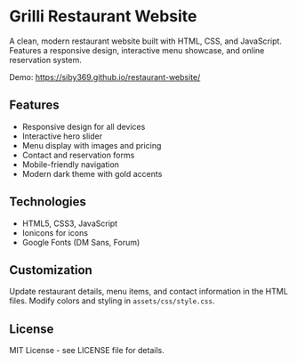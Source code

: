 # Grilli Restaurant Website

A clean, modern restaurant website built with HTML, CSS, and JavaScript. Features a responsive design, interactive menu showcase, and online reservation system.

Demo: https://siby369.github.io/restaurant-website/
## Features

- Responsive design for all devices
- Interactive hero slider
- Menu display with images and pricing
- Contact and reservation forms
- Mobile-friendly navigation
- Modern dark theme with gold accents

## Technologies

- HTML5, CSS3, JavaScript
- Ionicons for icons
- Google Fonts (DM Sans, Forum)

## Customization

Update restaurant details, menu items, and contact information in the HTML files. Modify colors and styling in `assets/css/style.css`.

## License

MIT License - see LICENSE file for details.

